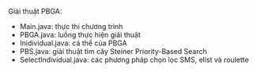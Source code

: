 Giải thuật PBGA:
- Main.java: thực thi chương trình
- PBGA.java: luồng thực hiện giải thuật
- Inidividual.java: cá thể của PBGA
- PBS.java: giải thuật tìm cây Steiner Priority-Based Search
- SelectIndividual.java: các phương pháp chọn lọc SMS, elist và roulette
